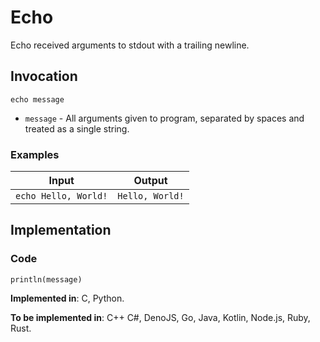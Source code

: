# Echo

Echo received arguments to stdout with a trailing newline.

## Invocation

`echo message`

- `message` - All arguments given to program, separated by spaces and treated as a single string.

### Examples

| Input                | Output          |
| -------------------- | --------------- |
| `echo Hello, World!` | `Hello, World!` |

## Implementation

### Code

```
println(message)
```

**Implemented in**: C, Python.

**To be implemented in**: C++ C#, DenoJS, Go, Java, Kotlin, Node.js, Ruby, Rust.
